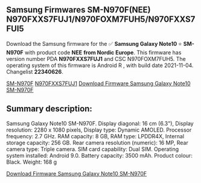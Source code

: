 <h2>Samsung Firmwares SM-N970F(NEE) N970FXXS7FUJ1/N970FOXM7FUH5/N970FXXS7FUI5</h2>
Download the Samsung firmware for the ✅ <strong>Samsung Galaxy Note10 </strong> ⭐ <strong>SM-N970F</strong> with product code <strong>NEE</strong> <strong> from Nordic Europe</strong>. This firmware has version number PDA <strong>N970FXXS7FUJ1</strong> and CSC N970FOXM7FUH5. The operating system of this firmware is Android R , with build date 2021-11-04. Changelist <strong>22340626</strong>.


[SM-N970F](https://samfirm.shop/samsung/model/SM-N970F)
[N970FXXS7FUJ1](https://samfirm.shop/samsung/pda/N970FXXS7FUJ1)
[Download Firmware Samsung Galaxy Note10 SM-N970F](https://samfirm.shop/samsung/firmware/472255)
<h2>Summary description:</h2>
<p>Samsung Galaxy Note10 SM-N970F. Display diagonal: 16 cm (6.3"), Display resolution: 2280 x 1080 pixels, Display type: Dynamic AMOLED. Processor frequency: 2.7 GHz. RAM capacity: 8 GB, RAM type: LPDDR4X, Internal storage capacity: 256 GB. Rear camera resolution (numeric): 16 MP, Rear camera type: Triple camera. SIM card capability: Dual SIM. Operating system installed: Android 9.0. Battery capacity: 3500 mAh. Product colour: Black. Weight: 168 g</p>


[Download Firmware Samsung Galaxy Note10 SM-N970F](https://samfirm.shop/samsung/firmware/472255)
